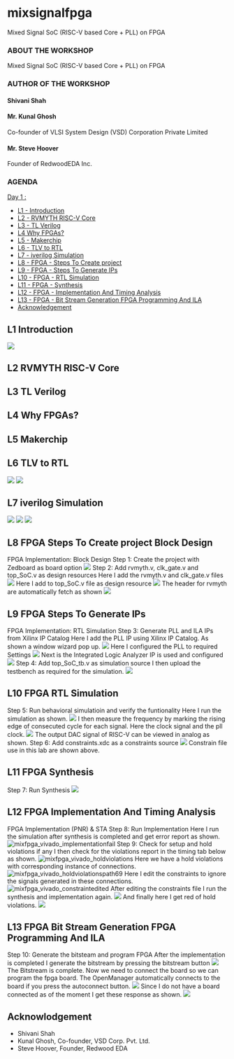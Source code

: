# mixsignalfpga
Mixed Signal SoC (RISC-V based Core + PLL) on FPGA

### ABOUT THE WORKSHOP
Mixed Signal SoC (RISC-V based Core + PLL) on FPGA
### AUTHOR OF THE WORKSHOP
#### Shivani Shah
#### Mr. Kunal Ghosh
Co-founder of VLSI System Design (VSD) Corporation Private Limited
#### Mr. Steve Hoover
Founder of RedwoodEDA Inc.
### AGENDA
 [Day 1 : ](#Day1)
  * [L1 - Introduction](#L1-Introduction)
  * [L2 - RVMYTH RISC-V Core](#L2-RVMYTH-RISC-V-Core)
  * [L3 - TL Verilog](#L3-TL-Verilog)
  * [L4 Why FPGAs?](#L4-Why-FPGAs?)
  * [L5 - Makerchip](#L5-Makerchip)
  * [L6 - TLV to RTL](#L6-TLV-to-RTL)
  * [L7 - iverilog Simulation](#L7-iverilog-Simulation)
  * [L8 - FPGA - Steps To Create project](#L8-FPGA-Steps-To-Create-project)
  * [L9 - FPGA - Steps To Generate IPs](#L9-FPGA-Steps-To-Generate-IPs)
  * [L10 - FPGA - RTL Simulation](#L10-FPGA-RTL-Simulation)
  * [L11 - FPGA - Synthesis](#L11-FPGA-Synthesis)
  * [L12 - FPGA - Implementation And Timing Analysis](#L12-FPGA-Implementation-And-Timing-Analysis)
  * [L13 - FPGA - Bit Stream Generation FPGA Programming And ILA](#L13-FPGA-Bit-Stream-Generation-FPGA-Programming-And-ILA)
  * [Acknowledgement](#Acknowledgement)
## L1 Introduction 
![](mixfpga/mixfpga.png)
## L2 RVMYTH RISC-V Core
## L3 TL Verilog
## L4 Why FPGAs?
## L5 Makerchip
## L6 TLV to RTL
![](mixfpga/mixfpga_vfiles.png)
![](mixfpga/mixfpga_vfiles_rvmyth.png)
## L7 iverilog Simulation
![](mixfpga/mixfpga_vfiles_gtkwave.png)
![](mixfpga/mixfpga_gtkwave_decimal.png)
![](mixfpga/mixfpga_gtkwave_analog.png)
## L8 FPGA Steps To Create project Block Design
FPGA Implementation: Block Design
Step 1: Create the project with Zedboard as board option
![](mixfpga/mixfpga_vivado_project.png)
Step 2: Add rvmyth.v, clk_gate.v and top_SoC.v as design resources
Here I add the rvmyth.v and clk_gate.v files
![](mixfpga/mixfpga_vivado_addfiles.png)
Here I add to top_SoC.v file as design resource
![](mixfpga/mixfpga_vivado_top_SoCv.png)
The header for rvmyth are automatically fetch as shown
![](mixfpga/mixfpga_vivado_headerinrvmyth.png)
## L9 FPGA Steps To Generate IPs
FPGA Implementation: RTL Simulation
Step 3: Generate PLL and ILA IPs from Xilinx IP Catalog
Here I add the PLL IP using Xilinx IP Catalog. As shown a window wizard pop up.
![](mixfpga/mixfpga_vivado_ippll.png)
Here I configured the PLL to required Settings
![](mixfpga/mixfpga_vivado_ippllbufin.png)
Next is the Integrated Logic Analyzer IP is used and configured
![](mixfpga/mixfpga_vivado_ila.png)
Step 4: Add top_SoC_tb.v as simulation source
I then upload the testbench as required for the simulation.
![](mixfpga/mixfpga_vivado_tb.png)
## L10 FPGA RTL Simulation
Step 5: Run behavioral simulatioin and verify the funtionality
Here I run the simulation as shown.
![](mixfpga/mixfpga_vivado_runsimulation.png)
I then measure the frequency by marking the rising edge of consecuted cycle for each signal. Here the clock signal and the pll clock.
![](mixfpga2/mixfpga_vivado_frequencyanalog.png)
The output DAC signal of RISC-V can be viewed in analog as shown.
Step 6: Add constraints.xdc as a constraints source
![](mixfpga2/mixfpga_vivado_constraint.png)
Constrain file use in this lab are shown above.
## L11 FPGA Synthesis
Step 7: Run Synthesis
![](mixfpga2/mixfpga_vivado_synthesiscomplete.png)
## L12 FPGA Implementation And Timing Analysis
FPGA Implementation (PNR) & STA
Step 8: Run Implementation
Here I run the simulation after synthesis is completed and get error report as shown. 
![mixfpga_vivado_‫implementationfail](https://user-images.githubusercontent.com/93269547/171042124-ef2cba44-1be1-4463-a8c9-192a43aa0210.png)
Step 9: Check for setup and hold violations if any 
I then check for the violations report in the timing tab below as shown. 
![mixfpga_vivado_‫holdviolations](https://user-images.githubusercontent.com/93269547/171042146-f7cf61ad-2112-4187-bf86-1eeff1539363.png)
Here we have a hold violations with corresponding instance of connections.
![mixfpga_vivado_‫holdviolationspath69](https://user-images.githubusercontent.com/93269547/171042225-d52fa449-370c-495b-9269-7cf22adc31d9.png)
Here I edit the constraints to ignore the signals generated in these connections.
![mixfpga_vivado_‫constraintedited](https://user-images.githubusercontent.com/93269547/171042246-e9bb9c7b-d0aa-4d51-b5bd-d43ba4a56c64.png)
After editing the constraints file I run the synthesis and implementation again. 
![](mixfpga2/mixfpga_vivado_implementationcomplete.png)
And finally here I get red of hold violations.
![](mixfpga2/mixfpga_vivado_implementationcomplete2.png)
## L13 FPGA Bit Stream Generation FPGA Programming And ILA
Step 10: Generate the bitsteam and program FPGA
After the implementation is completed I generate the bitstream by pressing the bitstream button
![](mixfpga2/mixfpga_vivado_generatebitstream.png)
The Bitstream is complete. Now we need to connect the board so we can program the fpga board. The OpenManager automatically connects to the board if you press the autoconnect button.
![](mixfpga2/mixfpga_vivado_openmanager.png)
Since I do not have a board connected as of the moment I get these response as shown.
![](mixfpga2/mixfpga_vivado_noboard.png)

## Acknowlodgement
- Shivani Shah
- Kunal Ghosh, Co-founder, VSD Corp. Pvt. Ltd.
- Steve Hoover, Founder, Redwood EDA





